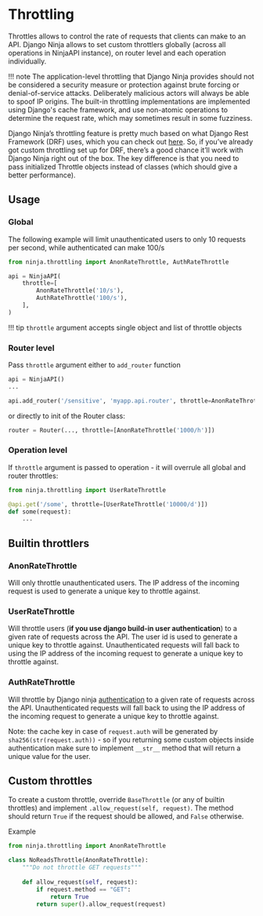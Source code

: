# Throttling

Throttles allows to control the rate of requests that clients can make to an API. Django Ninja allows to set custom throttlers globally (across all operations in NinjaAPI instance), on router level and each operation individually.

!!! note
    The application-level throttling that Django Ninja provides should not be considered a security measure or protection against brute forcing or denial-of-service attacks. Deliberately malicious actors will always be able to spoof IP origins. The built-in throttling implementations are implemented using Django's cache framework, and use non-atomic operations to determine the request rate, which may sometimes result in some fuzziness.


Django Ninja’s throttling feature is pretty much based on what Django Rest Framework (DRF) uses, which you can check out [here](https://www.django-rest-framework.org/api-guide/throttling/). So, if you’ve already got custom throttling set up for DRF, there’s a good chance it’ll work with Django Ninja right out of the box. The key difference is that you need to pass initialized Throttle objects instead of classes (which should give a better performance).


## Usage

### Global

The following example will limit unauthenticated users to only 10 requests per second, while authenticated can make 100/s

```Python
from ninja.throttling import AnonRateThrottle, AuthRateThrottle

api = NinjaAPI(
    throttle=[
        AnonRateThrottle('10/s'),
        AuthRateThrottle('100/s'),
    ],
)
```

!!! tip
    `throttle` argument accepts single object and list of throttle objects

### Router level

Pass `throttle` argument either to `add_router` function

```Python
api = NinjaAPI()
...

api.add_router('/sensitive', 'myapp.api.router', throttle=AnonRateThrottle('100/m'))
```

or directly to init of the Router class:

```Python
router = Router(..., throttle=[AnonRateThrottle('1000/h')])
```


### Operation level

If `throttle` argument is passed to operation - it will overrule all global and router throttles:

```Python
from ninja.throttling import UserRateThrottle

@api.get('/some', throttle=[UserRateThrottle('10000/d')])
def some(request):
    ...
```

## Builtin throttlers

### AnonRateThrottle

Will only throttle unauthenticated users. The IP address of the incoming request is used to generate a unique key to throttle against.


### UserRateThrottle

Will throttle users (**if you use django build-in user authentication**) to a given rate of requests across the API. The user id is used to generate a unique key to throttle against. Unauthenticated requests will fall back to using the IP address of the incoming request to generate a unique key to throttle against.

### AuthRateThrottle

Will throttle by Django ninja [authentication](guides/authentication.md) to a given rate of requests across the API.  Unauthenticated requests will fall back to using the IP address of the incoming request to generate a unique key to throttle against.

Note: the cache key in case of `request.auth` will be generated by `sha256(str(request.auth))` - so if you returning some custom objects inside authentication make sure to implement `__str__` method that will return a unique value for the user.


## Custom throttles
To create a custom throttle, override `BaseThrottle` (or any of builtin throttles) and implement `.allow_request(self, request)`. The method should return `True` if the request should be allowed, and `False` otherwise.

Example

```Python
from ninja.throttling import AnonRateThrottle

class NoReadsThrottle(AnonRateThrottle):
    """Do not throttle GET requests"""
    
    def allow_request(self, request):
        if request.method == "GET":
            return True
        return super().allow_request(request)
```
